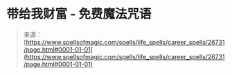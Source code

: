 <!--yml

category: 未分类

date: 2024-06-12 19:15:06

-->

# 带给我财富 - 免费魔法咒语

> 来源：[https://www.spellsofmagic.com/spells/life_spells/career_spells/26731/page.html#0001-01-01](https://www.spellsofmagic.com/spells/life_spells/career_spells/26731/page.html#0001-01-01)
